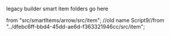 legacy builder smart item folders go here

from "src/smartItems/arrow/src/item";  //old name Script9//from "../dfebc6ff-bbd4-45dd-ae6d-f363321946cc/src/item";